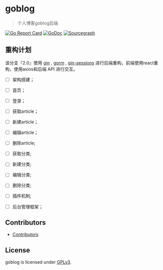 # goblog

> 个人博客goblog后端

[![Go Report Card](https://goreportcard.com/badge/github.com/1377195627/goblog)](https://goreportcard.com/report/github.com/1377195627/goblog)
[![GoDoc](https://godoc.org/github.com/1377195627/goblog?status.svg)](https://godoc.org/github.com/1377195627/goblog)
[![Sourcegraph](https://sourcegraph.com/github.com/1377195627/goblog/-/badge.svg)](https://sourcegraph.com/github.com/1377195627/goblog@2.0)

## 重构计划

该分支『2.0』使用 [gin](https://github.com/gin-gonic/gin) , [gorm](https://github.com/jinzhu/gorm) , [gin-sessions](https://github.com/gin-contrib/sessions) 进行后端重构，前端使用react重构，使用axios和后端 API 进行交互。

- [ ] 架构搭建；
- [ ] 首页；
- [ ] 登录；
- [ ] 获取article；
- [ ] 新建article；
- [ ] 编辑article；
- [ ] 删除article;
- [ ] 获取分类;
- [ ] 新建分类;
- [ ] 编辑分类;
- [ ] 删除分类;
- [ ] 插件机制;
- [ ] 后台管理框架；


## Contributors

- [Contributors](https://github.com/1377195627/goblog/graphs/contributors)

## License

goblog is licensed under [GPLv3](LICENSE).
